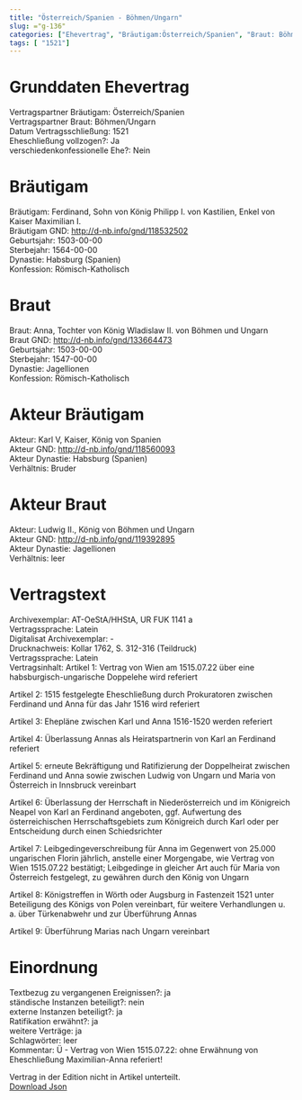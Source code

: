 ```yaml
---
title: "Österreich/Spanien - Böhmen/Ungarn"
slug: ="g-136"
categories: ["Ehevertrag", "Bräutigam:Österreich/Spanien", "Braut: Böhmen/Ungarn", "Eheschließung vollzogen?:Ja", "verschiedenkonfessionelle Ehe?:Nein", "Dynastie Bräutigam:Habsburg (Spanien)", "Akteur Bräutigam:Karl V, Kaiser, König von Spanien", "Akteur Braut:Ludwig II., König von Böhmen und Ungarn", "Textbezug?:ja", "Ständisch?:nein", "Ratifikation?:ja", "Sonstiges?:ja", "Bräutigam:Österreich/Spanien", "Braut: Böhmen/Ungarn"]
tags: [ "1521"]
---
```

<!--more-->

# Grunddaten Ehevertrag

Vertragspartner Bräutigam: Österreich/Spanien<br>
Vertragspartner Braut: Böhmen/Ungarn<br>
Datum Vertragsschließung: 1521<br>
Eheschließung vollzogen?: Ja<br>
verschiedenkonfessionelle Ehe?: Nein<br>
# Bräutigam

Bräutigam: Ferdinand, Sohn von König Philipp I. von Kastilien, Enkel von Kaiser Maximilian I.<br>
Bräutigam GND: http://d-nb.info/gnd/118532502<br>
Geburtsjahr: 1503-00-00<br>
Sterbejahr: 1564-00-00<br>
Dynastie: Habsburg (Spanien)<br>
Konfession: Römisch-Katholisch<br>
# Braut

Braut: Anna, Tochter von König Wladislaw II. von Böhmen und Ungarn<br>
Braut GND: http://d-nb.info/gnd/133664473<br>
Geburtsjahr: 1503-00-00<br>
Sterbejahr: 1547-00-00<br>
Dynastie: Jagellionen<br>
Konfession: Römisch-Katholisch<br>
# Akteur Bräutigam

Akteur: Karl V, Kaiser, König von Spanien<br>
Akteur GND: http://d-nb.info/gnd/118560093<br>
Akteur Dynastie: Habsburg (Spanien)<br>
Verhältnis: Bruder<br>
# Akteur Braut

Akteur: Ludwig II., König von Böhmen und Ungarn<br>
Akteur GND: http://d-nb.info/gnd/119392895<br>
Akteur Dynastie: Jagellionen<br>
Verhältnis: leer<br>
# Vertragstext

Archivexemplar: AT-OeStA/HHStA, UR FUK 1141 a<br>
Vertragssprache: Latein<br>
Digitalisat Archivexemplar: -<br>
Drucknachweis: Kollar 1762, S. 312-316 (Teildruck)<br>
Vertragssprache: Latein<br>
Vertragsinhalt: Artikel 1: Vertrag von Wien am 1515.07.22 über eine habsburgisch-ungarische Doppelehe wird referiert

Artikel 2: 1515 festgelegte Eheschließung durch Prokuratoren zwischen Ferdinand und Anna für das Jahr 1516 wird referiert

Artikel 3: Ehepläne zwischen Karl und Anna 1516-1520 werden referiert

Artikel 4: Überlassung Annas als Heiratspartnerin von Karl an Ferdinand referiert

Artikel 5: erneute Bekräftigung und Ratifizierung der Doppelheirat zwischen Ferdinand und Anna sowie zwischen Ludwig von Ungarn und Maria von Österreich in Innsbruck vereinbart

Artikel 6: Überlassung der Herrschaft in Niederösterreich und im Königreich Neapel von Karl an Ferdinand angeboten, ggf. Aufwertung des österreichischen Herrschaftsgebiets zum Königreich durch Karl oder per Entscheidung durch einen Schiedsrichter

Artikel 7: Leibgedingeverschreibung für Anna im Gegenwert von 25.000 ungarischen Florin jährlich, anstelle einer Morgengabe, wie Vertrag von Wien 1515.07.22 bestätigt; Leibgedinge in gleicher Art auch für Maria von Österreich festgelegt, zu gewähren durch den König von Ungarn 

Artikel 8: Königstreffen in Wörth oder Augsburg in Fastenzeit 1521 unter Beteiligung des Königs von Polen vereinbart, für weitere Verhandlungen u. a. über Türkenabwehr und zur Überführung Annas

Artikel 9: Überführung Marias nach Ungarn vereinbart<br>
# Einordnung

Textbezug zu vergangenen Ereignissen?: ja<br>
ständische Instanzen beteiligt?: nein<br>
externe Instanzen beteiligt?: ja<br>
Ratifikation erwähnt?: ja<br>
weitere Verträge: ja<br>
Schlagwörter: leer<br>
Kommentar: Ü - Vertrag von Wien 1515.07.22: ohne Erwähnung von Eheschließung Maximilian-Anna referiert!

Vertrag in der Edition nicht in Artikel unterteilt.<br>
[Download Json](/vertraege/vertrag-136.json)